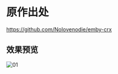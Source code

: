 # 原作出处
https://github.com/Nolovenodie/emby-crx

## 效果预览
![01](https://github.com/jackloves111/EMBY.JS.CSS/assets/89971817/8736d3ef-e146-4672-a432-34ec423a1801)


